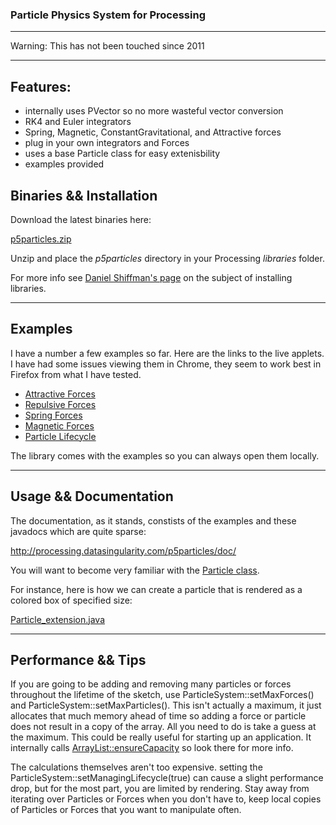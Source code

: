 ### Particle Physics System for Processing

<hr />

Warning: This has not been touched since 2011

<hr />

<h2>Features:</h2>
<ul>
   <li>internally uses PVector so no more wasteful vector conversion</li>
   <li>RK4 and Euler integrators</li>
   <li>Spring, Magnetic, ConstantGravitational, and Attractive forces</li>
   <li>plug in your own integrators and Forces</li>
   <li>uses a base Particle class for easy extenisbility</li>
   <li>examples provided</li>
</ul>

<h2>Binaries && Installation</h2>

Download the latest binaries here:

<a href="http://processing.datasingularity.com/p5particles/p5particles.zip">p5particles.zip</a>

Unzip and place the <i>p5particles</i> directory in your Processing <i>libraries</i> folder.

For more info see <a href="http://www.learningprocessing.com/tutorials/libraries/">Daniel Shiffman's page</a> on the subject of installing libraries.

<hr />

<h2>Examples</h2>

I have a number a few examples so far. Here are the links to the live applets. I have had some issues viewing them in Chrome, they seem to work best in Firefox from what I have tested.

<ul>
  <li><a href="http://processing.datasingularity.com/p5particles/examples/AttractiveForceExample/applet/">Attractive Forces</a></li>
  <li><a href="http://processing.datasingularity.com/p5particles/examples/RepulsiveForceExample/applet/">Repulsive Forces</a></li>
  <li><a href="http://processing.datasingularity.com/p5particles/examples/SpringForceExample/applet/">Spring Forces</a></li>
  <li><a href="http://processing.datasingularity.com/p5particles/examples/MagneticForceExample/applet/">Magnetic Forces</a></li>
  <li><a href="http://processing.datasingularity.com/p5particles/examples/KillingParticlesExample/applet/">Particle Lifecycle</a></li>
</ul>

The library comes with the examples so you can always open them locally.

<hr />

<h2>Usage && Documentation</h2>

The documentation, as it stands, constists of the examples and these javadocs which are quite sparse:

<a href="http://processing.datasingularity.com/p5particles/doc">http://processing.datasingularity.com/p5particles/doc/</a>

You will want to become very familiar with the <a href="http://processing.datasingularity.com/p5particles/doc/com/datasingularity/processing/p5particles/Particle.html">Particle class</a>. 

For instance, here is how we can create a particle that is rendered as a colored box of specified size:

<a href="https://gist.github.com/772055">Particle_extension.java</a>

<hr />

<h2>Performance && Tips</h2>

If you are going to be adding and removing many particles or forces throughout the lifetime of the sketch, use ParticleSystem::setMaxForces() and ParticleSystem::setMaxParticles(). This isn't actually a maximum, it just allocates that much memory ahead of time so adding a force or particle does not result in a copy of the array. All you need to do is take a guess at the maximum. This could be really useful for starting up an application. It internally calls <a href="http://download.oracle.com/javase/1.4.2/docs/api/java/util/ArrayList.html">ArrayList::ensureCapacity</a> so look there for more info.

The calculations themselves aren't too expensive. setting the ParticleSystem::setManagingLifecycle(true) can cause a slight performance drop, but for the most part, you are limited by rendering. Stay away from iterating over Particles or Forces when you don't have to, keep local copies of Particles or Forces that you want to manipulate often. 

